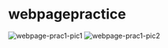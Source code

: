 # webpagepractice

![webpage-prac1-pic1](https://user-images.githubusercontent.com/105224244/181923442-5459d94c-cf7b-49c4-a182-50e848164b86.jpg)
![webpage-prac1-pic2](https://user-images.githubusercontent.com/105224244/181923444-db7e75b1-fa8a-4c22-8940-1d9d2cbbd147.jpg)
